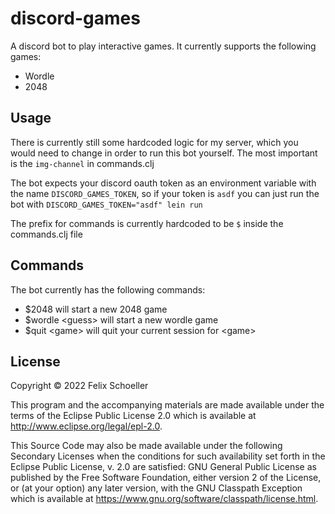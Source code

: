 # discord-games

A discord bot to play interactive games.
It currently supports the following games:
 - Wordle
 - 2048

## Usage

There is currently still some hardcoded logic for my server, which you would need to change in order to run this bot yourself. The most important is the `img-channel` in commands.clj

The bot expects your discord oauth token as an environment variable with the name `DISCORD_GAMES_TOKEN`, so if your token is `asdf` you can just run the bot with `DISCORD_GAMES_TOKEN="asdf" lein run`

The prefix for commands is currently hardcoded to be `$` inside the commands.clj file

## Commands

The bot currently has the following commands:
 - $2048 will start a new 2048 game
 - $wordle \<guess\> will start a new wordle game
 - $quit \<game\> will quit your current session for \<game\>

## License

Copyright © 2022 Felix Schoeller

This program and the accompanying materials are made available under the
terms of the Eclipse Public License 2.0 which is available at
http://www.eclipse.org/legal/epl-2.0.

This Source Code may also be made available under the following Secondary
Licenses when the conditions for such availability set forth in the Eclipse
Public License, v. 2.0 are satisfied: GNU General Public License as published by
the Free Software Foundation, either version 2 of the License, or (at your
option) any later version, with the GNU Classpath Exception which is available
at https://www.gnu.org/software/classpath/license.html.
